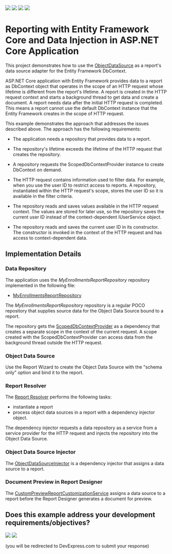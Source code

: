 <!-- default badges list -->
![](https://img.shields.io/endpoint?url=https://codecentral.devexpress.com/api/v1/VersionRange/258774657/20.1.3%2B)
[![](https://img.shields.io/badge/Open_in_DevExpress_Support_Center-FF7200?style=flat-square&logo=DevExpress&logoColor=white)](https://supportcenter.devexpress.com/ticket/details/T883610)
[![](https://img.shields.io/badge/📖_How_to_use_DevExpress_Examples-e9f6fc?style=flat-square)](https://docs.devexpress.com/GeneralInformation/403183)
[![](https://img.shields.io/badge/💬_Leave_Feedback-feecdd?style=flat-square)](#does-this-example-address-your-development-requirementsobjectives)
<!-- default badges end -->
# Reporting with Entity Framework Core and Data Injection in ASP.NET Core Application

This project demonstrates how to use the [ObjectDataSource](https://docs.devexpress.com/CoreLibraries/DevExpress.DataAccess.ObjectBinding.ObjectDataSource) as a report's data source adapter for the Entity Framework DbContext.

ASP.NET Core application with Entity Framework provides data to a report as DbContext object that operates in the scope of an HTTP request whose lifetime is different from the report's lifetime. A report is created in the HTTP request context and starts a background thread to get data and create a document. A report needs data after the initial HTTP request is completed. This means a report cannot use the default DbContext instance that the Entity Framework creates in the scope of HTTP request.

This example demonstrates the approach that addresses the issues described above. The approach has the following requirements:

- The application needs a repository that provides data to a report.

- The repository's lifetime exceeds the lifetime of the HTTP request that creates the repository.

- A repository requests the ScopedDbContextProvider instance to create DbContext on demand.

- The HTTP request contains information used to filter data. For example, when you use the user ID to restrict access to reports. A repository, instantiated within the HTTP request's scope, stores the user ID so it is available in the filter criteria. 

- The repository reads and saves values available in the HTTP request context. The values are stored for later use, so the repository saves the current user ID instead of the context-dependent IUserService object.

- The repository reads and saves the current user ID in its constructor. The constructor is invoked in the context of the HTTP request and has access to context-dependent data.


## Implementation Details

### Data Repository

The application uses the *MyEnrollmentsReportRepository* repository implemented in the following file:

* [MyEnrollmentsReportRepository](CS/xrefcoredemo/Services/MyEnrollmentsReportRepository.cs)


The *MyEnrollmentsReportRepository* repository is a regular POCO repository that supplies source data for the Object Data Source bound to a report.

The repository gets the [ScopedDbContextProvider](CS/xrefcoredemo/Services/ScopedDbContextProvider.cs) as a dependency that creates a separate scope in the context of the current request. A scope created with the ScopedDbContextProvider can access data from the background thread outside the HTTP request.


### Object Data Source

Use the Report Wizard to create the Object Data Source with the "schema only" option and bind it to the report.

### Report Resolver

The [Report Resolver](CS/xrefcoredemo/Services/WebDocumentViewerReportResolver.cs) performs the following tasks:

- instantiate a report
- process object data sources in a report with a dependency injector object.

The dependency injector requests a data repository as a service from a service provider for the HTTP request and injects the repository into the Object Data Source.

### Object Data Source Injector

The [ObjectDataSourceInjector](CS/xrefcoredemo/Services/ObjectDataSourceInjector.cs) is a dependency injector that assigns a data source to a report.

### Document Preview in Report Designer

The [CustomPreviewReportCustomizationService](CS/xrefcoredemo/Services/CustomPreviewReportCustomizationService.cs) assigns a data source to a report before the Report Designer generates a document for preview.


<!-- feedback -->
## Does this example address your development requirements/objectives?

[<img src="https://www.devexpress.com/support/examples/i/yes-button.svg"/>](https://www.devexpress.com/support/examples/survey.xml?utm_source=github&utm_campaign=reporting-asp-net-core-inject-data-from-efcore-dbcontext-into-report-using-object-data-source&~~~was_helpful=yes) [<img src="https://www.devexpress.com/support/examples/i/no-button.svg"/>](https://www.devexpress.com/support/examples/survey.xml?utm_source=github&utm_campaign=reporting-asp-net-core-inject-data-from-efcore-dbcontext-into-report-using-object-data-source&~~~was_helpful=no)

(you will be redirected to DevExpress.com to submit your response)
<!-- feedback end -->
